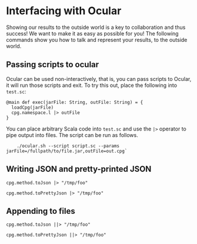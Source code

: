 # Interfacing with Ocular

Showing our results to the outside world is a key to collaboration and
thus success! We want to make it as easy as possible for you! The
following commands show you how to talk and represent your results, to
the outside world.

## Passing scripts to ocular

Ocular can be used non-interactively, that is, you can pass scripts to
Ocular, it will run those scripts and exit. To try this out, place the
following into `test.sc`:

```
@main def exec(jarFile: String, outFile: String) = {
  loadCpg(jarFile)
  cpg.namespace.l |> outFile
}

```

You can place arbitrary Scala code into `test.sc` and use the `|>`
operator to pipe output into files. The script can be run as follows.

```
	./ocular.sh --script script.sc --params jarFile=/fullpath/to/file.jar,outFile=out.cpg`
```

## Writing JSON and pretty-printed JSON

```
cpg.method.toJson |> "/tmp/foo" 
```

```
cpg.method.toPrettyJson |> "/tmp/foo"
```

## Appending to files

```
cpg.method.toJson ||> "/tmp/foo" 
```

```
cpg.method.toPrettyJson ||> "/tmp/foo"
```
